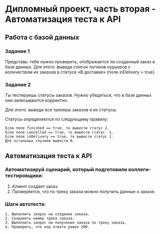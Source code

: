 ﻿# Дипломный проект, часть вторая - Автоматизация теста к API

## Работа с базой данных

### Задание 1

Представь: тебе нужно проверить, отображается ли созданный заказ в базе данных.
Для этого: выведи список логинов курьеров с количеством их заказов в статусе «В доставке» (поле inDelivery = true). 

### Задание 2

Ты тестируешь статусы заказов. Нужно убедиться, что в базе данных они записываются корректно.

Для этого: выведи все трекеры заказов и их статусы. 

Статусы определяются по следующему правилу:
```
Если поле finished == true, то вывести статус 2.
Если поле canсelled == true, то вывести статус -1.
Если поле inDelivery == true, то вывести статус 1.
Для остальных случаев вывести 0.

```

## Автоматизация теста к API
### Автоматизируй сценарий, который подготовили коллеги-тестировщики:
1.	Клиент создает заказ.
2.	Проверяется, что по треку заказа можно получить данные о заказе.
### Шаги автотеста:
```
1. Выполнить запрос на создание заказа.
2. Сохранить номер трека заказа.
3. Выполнить запрос на получения заказа по треку заказа.
4. Проверить, что код ответа равен 200.
```